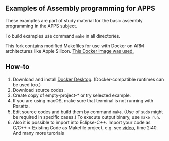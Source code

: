 ## Examples of Assembly programming for APPS

These examples are part of study material for the basic assembly programming in the APPS subject.

To build examples use command `make` in all directories.

This fork contains modified Makefiles for use with Docker on ARM architectures like Apple Silicon. [This Docker image was used.](https://github.com/DanielKrasny/apps-asm-docker)

## How-to

1. Download and install [Docker Desktop](https://www.docker.com/products/docker-desktop/). (Docker-compatible runtimes can be used too.)
2. Download source codes.
3. Create copy of empty-project-* or try selected example.
4. If you are using macOS, make sure that terminal is not running with Rosetta.
5. Edit source codes and build them by command `make`. (Use of `sudo` might be required in specific cases.) To execute output binary, use `make run`.
6. Also it is possible to import into Eclipse-C++. Import your code as C/C++ > Existing Code as Makefile project, e.g. see
    [video](https://www.youtube.com/watch?v=E36QpJdEghg&t=2m40s), time 2:40. And many more turorials

